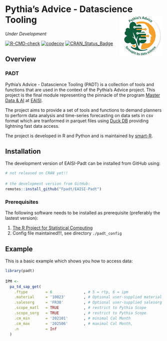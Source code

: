 
<!-- README.md is generated from README.Rmd. Please edit that file -->

# Pythia’s Advice - Datascience Tooling <a href="https://www.smart-r.net" target="_blank" rel="noopener noreferrer"><img src="man/figures/padt_wtxt.png" align="right" height="138" /></a>

*Under Development*

<!-- badges: start -->

[![R-CMD-check](https://github.com/tidyverse/ggplot2/actions/workflows/R-CMD-check.yaml/badge.svg)](https://github.com/tidyverse/ggplot2/actions/workflows/R-CMD-check.yaml)
[![codecov](https://codecov.io/gh/Fpadt/padt/branch/main/graph/badge.svg?token=8FXGGC2M8C)](https://codecov.io/gh/Fpadt/padt)
[![CRAN_Status_Badge](https://www.r-pkg.org/badges/version/padt)](https://cran.r-project.org/package=padt)
<!-- badges: end -->

## Overview

### PADT

Pythia’s Advice - Datascience Tooling (PADT) is a collection of tools
and functions that are used in the context of the Pythia’s Advice
project. This project is the final module representing the pinnacle of
the program [Master Data &
AI](https://www.tue.nl/en/research/institutes/eindhoven-artificial-intelligence-systems-institute/ai-education/professional-education/programs-voor-professionals/mastering-data-ai-mdai)
at
[EAISI](https://www.tue.nl/en/research/institutes/eindhoven-artificial-intelligence-systems-institute).

The project aims to provide a set of tools and functions to demand
planners to perform data analysis and time-series forecasting on data
sets in csv format which are tranformed in parquet files using [Duck
DB](https://duckdb.org/) providing lightning fast data access.

The project is developed in R and Python and is maintained by
[smart-R](https://www.smart-r.net/).

## Installation

The development version of EAISI-Padt can be installed from GitHub
using:

``` r
# not released on CRAN yet!!

# the development version from GitHub:
remotes::install_github("Fpadt/EAISI-Padt")
```

### Prerequisites

The following software needs to be installed as prerequisite (preferably
the lastest version):

1.  [The R Project for Statistical
    Computing](https://cran.r-project.org/)
2.  Config file maintained!!!, see directory `./padt_config`

## Example

This is a basic example which shows you how to access data:

``` r
library(padt)

IPM <-
  pa_td_sap_get(
    .ftype        = 6              , # 5 = rtp, 6 = ipm  
    .material     = '10023'        , # Optional user-supplied material
    .salesorg     = 'FR30'         , # Optional user-supplied salesorg
    .scope_matl   = TRUE           , # restrict to Pythia Scope
    .scope_sorg   = TRUE           , # restrict to Pythia Scope
    .cm_min       = '202101'       , # minimal Cal Month
    .cm_max       = '202506'       , # maximal Cal Month,
    .n            = Inf
  )
```

